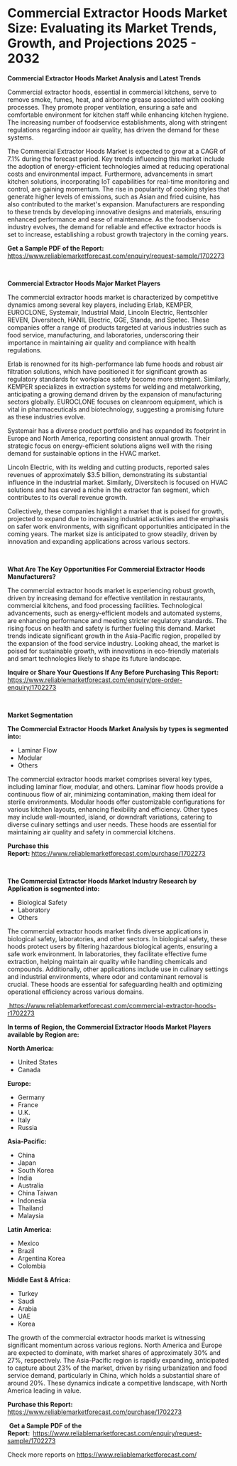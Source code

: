 <p><h1>Commercial Extractor Hoods Market Size: Evaluating its Market Trends, Growth, and Projections 2025 - 2032</h1></p><p><strong>Commercial Extractor Hoods Market Analysis and Latest Trends</strong></p>
<p><p>Commercial extractor hoods, essential in commercial kitchens, serve to remove smoke, fumes, heat, and airborne grease associated with cooking processes. They promote proper ventilation, ensuring a safe and comfortable environment for kitchen staff while enhancing kitchen hygiene. The increasing number of foodservice establishments, along with stringent regulations regarding indoor air quality, has driven the demand for these systems.</p><p>The Commercial Extractor Hoods Market is expected to grow at a CAGR of 7.1% during the forecast period. Key trends influencing this market include the adoption of energy-efficient technologies aimed at reducing operational costs and environmental impact. Furthermore, advancements in smart kitchen solutions, incorporating IoT capabilities for real-time monitoring and control, are gaining momentum. The rise in popularity of cooking styles that generate higher levels of emissions, such as Asian and fried cuisine, has also contributed to the market's expansion. Manufacturers are responding to these trends by developing innovative designs and materials, ensuring enhanced performance and ease of maintenance. As the foodservice industry evolves, the demand for reliable and effective extractor hoods is set to increase, establishing a robust growth trajectory in the coming years.</p></p>
<p><strong>Get a Sample PDF of the Report:&nbsp;</strong> <a href="https://www.reliablemarketforecast.com/enquiry/request-sample/1702273?utm_campaign=2253&utm_medium=2&utm_source=Github&utm_content=ia&utm_term=20022025&utm_id=commercial-extractor-hoods">https://www.reliablemarketforecast.com/enquiry/request-sample/1702273</a></p>
<p>&nbsp;</p>
<p><strong>Commercial Extractor Hoods Major Market Players</strong></p>
<p><p>The commercial extractor hoods market is characterized by competitive dynamics among several key players, including Erlab, KEMPER, EUROCLONE, Systemair, Industrial Maid, Lincoln Electric, Rentschler REVEN, Diversitech, HANIL Electric, GGE, Standa, and Spetec. These companies offer a range of products targeted at various industries such as food service, manufacturing, and laboratories, underscoring their importance in maintaining air quality and compliance with health regulations.</p><p>Erlab is renowned for its high-performance lab fume hoods and robust air filtration solutions, which have positioned it for significant growth as regulatory standards for workplace safety become more stringent. Similarly, KEMPER specializes in extraction systems for welding and metalworking, anticipating a growing demand driven by the expansion of manufacturing sectors globally. EUROCLONE focuses on cleanroom equipment, which is vital in pharmaceuticals and biotechnology, suggesting a promising future as these industries evolve.</p><p>Systemair has a diverse product portfolio and has expanded its footprint in Europe and North America, reporting consistent annual growth. Their strategic focus on energy-efficient solutions aligns well with the rising demand for sustainable options in the HVAC market.</p><p>Lincoln Electric, with its welding and cutting products, reported sales revenues of approximately $3.5 billion, demonstrating its substantial influence in the industrial market. Similarly, Diversitech is focused on HVAC solutions and has carved a niche in the extractor fan segment, which contributes to its overall revenue growth.</p><p>Collectively, these companies highlight a market that is poised for growth, projected to expand due to increasing industrial activities and the emphasis on safer work environments, with significant opportunities anticipated in the coming years. The market size is anticipated to grow steadily, driven by innovation and expanding applications across various sectors.</p></p>
<p>&nbsp;</p>
<p><strong>What Are The Key Opportunities For Commercial Extractor Hoods Manufacturers?</strong></p>
<p><p>The commercial extractor hoods market is experiencing robust growth, driven by increasing demand for effective ventilation in restaurants, commercial kitchens, and food processing facilities. Technological advancements, such as energy-efficient models and automated systems, are enhancing performance and meeting stricter regulatory standards. The rising focus on health and safety is further fueling this demand. Market trends indicate significant growth in the Asia-Pacific region, propelled by the expansion of the food service industry. Looking ahead, the market is poised for sustainable growth, with innovations in eco-friendly materials and smart technologies likely to shape its future landscape.</p></p>
<p><strong>Inquire or Share Your Questions If Any Before Purchasing This Report:</strong> <a href="https://www.reliablemarketforecast.com/enquiry/pre-order-enquiry/1702273?utm_campaign=2253&utm_medium=2&utm_source=Github&utm_content=ia&utm_term=20022025&utm_id=commercial-extractor-hoods">https://www.reliablemarketforecast.com/enquiry/pre-order-enquiry/1702273</a></p>
<p>&nbsp;</p>
<p><strong>Market Segmentation</strong></p>
<p><strong>The Commercial Extractor Hoods Market Analysis by types is segmented into:</strong></p>
<p><ul><li>Laminar Flow</li><li>Modular</li><li>Others</li></ul></p>
<p><p>The commercial extractor hoods market comprises several key types, including laminar flow, modular, and others. Laminar flow hoods provide a continuous flow of air, minimizing contamination, making them ideal for sterile environments. Modular hoods offer customizable configurations for various kitchen layouts, enhancing flexibility and efficiency. Other types may include wall-mounted, island, or downdraft variations, catering to diverse culinary settings and user needs. These hoods are essential for maintaining air quality and safety in commercial kitchens.</p></p>
<p><strong>Purchase this Report:&nbsp;</strong><a href="https://www.reliablemarketforecast.com/purchase/1702273?utm_campaign=2253&utm_medium=2&utm_source=Github&utm_content=ia&utm_term=20022025&utm_id=commercial-extractor-hoods">https://www.reliablemarketforecast.com/purchase/1702273</a></p>
<p>&nbsp;</p>
<p><strong>The Commercial Extractor Hoods Market Industry Research by Application is segmented into:</strong></p>
<p><ul><li>Biological Safety</li><li>Laboratory</li><li>Others</li></ul></p>
<p><p>The commercial extractor hoods market finds diverse applications in biological safety, laboratories, and other sectors. In biological safety, these hoods protect users by filtering hazardous biological agents, ensuring a safe work environment. In laboratories, they facilitate effective fume extraction, helping maintain air quality while handling chemicals and compounds. Additionally, other applications include use in culinary settings and industrial environments, where odor and contaminant removal is crucial. These hoods are essential for safeguarding health and optimizing operational efficiency across various domains.</p></p>
<p><a href="https://www.reliablemarketforecast.com/commercial-extractor-hoods-r1702273?utm_campaign=2253&utm_medium=2&utm_source=Github&utm_content=ia&utm_term=20022025&utm_id=commercial-extractor-hoods">&nbsp;https://www.reliablemarketforecast.com/commercial-extractor-hoods-r1702273</a></p>
<p><strong>In terms of Region, the Commercial Extractor Hoods Market Players available by Region are:</strong></p>
<p>
    <p> <strong> North America: </strong>
        <ul>
            <li>United States</li>
            <li>Canada</li>
        </ul>
        </p> 
    <p> <strong> Europe: </strong>
        <ul>
            <li>Germany</li>
            <li>France</li>
            <li>U.K.</li>
            <li>Italy</li>
            <li>Russia</li>
        </ul>
        </p> 
    <p> <strong> Asia-Pacific: </strong>
        <ul>
            <li>China</li>
            <li>Japan</li>
            <li>South Korea</li>
            <li>India</li>
            <li>Australia</li>
            <li>China Taiwan</li>
            <li>Indonesia</li>
            <li>Thailand</li>
            <li>Malaysia</li>
        </ul>
        </p> 
    <p> <strong> Latin America: </strong>
        <ul>
            <li>Mexico</li>
            <li>Brazil</li>
            <li>Argentina Korea</li>
            <li>Colombia</li>
        </ul>
        </p> 
    <p> <strong> Middle East & Africa: </strong>
        <ul>
            <li>Turkey</li>
            <li>Saudi</li>
            <li>Arabia</li>
            <li>UAE</li>
            <li>Korea</li>
        </ul>
    </p>
    </p>
<p><p>The growth of the commercial extractor hoods market is witnessing significant momentum across various regions. North America and Europe are expected to dominate, with market shares of approximately 30% and 27%, respectively. The Asia-Pacific region is rapidly expanding, anticipated to capture about 23% of the market, driven by rising urbanization and food service demand, particularly in China, which holds a substantial share of around 20%. These dynamics indicate a competitive landscape, with North America leading in value.</p></p>
<p><strong>Purchase this Report: </strong><a href="https://www.reliablemarketforecast.com/purchase/1702273?utm_campaign=2253&utm_medium=2&utm_source=Github&utm_content=ia&utm_term=20022025&utm_id=commercial-extractor-hoods">https://www.reliablemarketforecast.com/purchase/1702273</a></p>
<p>&nbsp;<strong>Get a Sample PDF of the Report:&nbsp;&nbsp;</strong><a href="https://www.reliablemarketforecast.com/enquiry/request-sample/1702273?utm_campaign=2253&utm_medium=2&utm_source=Github&utm_content=ia&utm_term=20022025&utm_id=commercial-extractor-hoods">https://www.reliablemarketforecast.com/enquiry/request-sample/1702273</a></p>
<p><strong></strong></p>
<p>Check more reports on <a href="https://www.reliablemarketforecast.com/?utm_campaign=2253&utm_medium=2&utm_source=Github&utm_content=ia&utm_term=20022025&utm_id=commercial-extractor-hoods">https://www.reliablemarketforecast.com/</a></p>